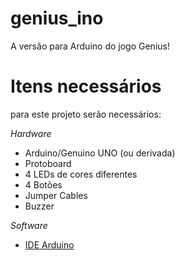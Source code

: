 # genius_ino
A versão para Arduino do jogo Genius!

# Itens necessários
para este projeto serão necessários:

*Hardware*
- Arduino/Genuino UNO (ou derivada)
- Protoboard
- 4 LEDs de cores diferentes
- 4 Botões
- Jumper Cables
- Buzzer

*Software*
- [IDE Arduino](https://www.arduino.cc/en/Main/Software)
